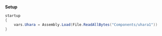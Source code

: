 **Setup**
```c#
startup
{
    vars.Uhara = Assembly.Load(File.ReadAllBytes("Components/uhara1")).CreateInstance("Main");
}
```
